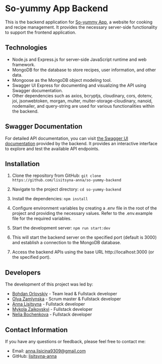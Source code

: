 # So-yummy App Backend

This is the backend application for
[So-yummy App](https://bohdan100.github.io/so-yummy-frontend/main), a website for cooking and recipe
management. It provides the necessary server-side functionality to support the frontend application.

## Technologies

- Node.js and Express.js for server-side JavaScript runtime and web framework.
- MongoDB for the database to store recipes, user information, and other data.
- Mongoose as the MongoDB object modeling tool.
- Swagger UI Express for documenting and visualizing the API using Swagger documentation.
- Other dependencies such as axios, bcryptjs, cloudinary, cors, dotenv, joi, jsonwebtoken, morgan,
  multer, multer-storage-cloudinary, nanoid, nodemailer, and query-string are used for various
  functionalities within the backend.

## Swagger Documentation

For detailed API documentation, you can visit
[the Swagger UI documentation](https://so-yummy-98ev.onrender.com/api-docs/) provided by the
backend. It provides an interactive interface to explore and test the available API endpoints.

## Installation

1. Clone the repository from GitHub: `git clone https://github.com/lisitsyna-anna/so-yummy-backend`

2. Navigate to the project directory: `cd so-yummy-backend`
3. Install the dependencies: `npm install`
4. Configure environment variables by creating a .env file in the root of the project and providing
   the necessary values. Refer to the .env.example file for the required variables.
5. Start the development server: `npm run start:dev`
6. This will start the backend server on the specified port (default is 3000) and establish a
   connection to the MongoDB database.
7. Access the backend APIs using the base URL http://localhost:3000 (or the specified port).

## Developers

The development of this project was led by:

- [Bohdan Orlovskiy](https://github.com/Bohdan100) - Team lead & Fullstack developer
- [Olya Zamlynska](https://github.com/olhazamlynska) - Scrum master & Fullstack developer
- [Anna Lisitsyna](https://github.com/lisitsyna-anna) - Fullstack developer
- [Mykola Zaikovskyi](https://github.com/mykola1982) - Fullstack developer
- [Nelia Bochenkova](https://github.com/Nelia95) - Fullstack developer

## Contact Information

If you have any questions or feedback, please feel free to contact me:

- Email: [anna.lisicina9309@gmail.com](mailto:anna.lisicina9309@gmail.com)
- GitHub: [lisitsyna-anna](https://github.com/lisitsyna-anna)
